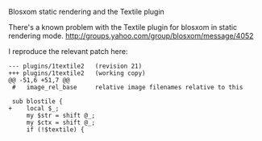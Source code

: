 Blosxom static rendering and the Textile plugin

There's a known problem with the Textile plugin for blosxom in static
rendering mode. <http://groups.yahoo.com/group/blosxom/message/4052>

I reproduce the relevant patch here:

    --- plugins/1textile2   (revision 21)
    +++ plugins/1textile2   (working copy)
    @@ -51,6 +51,7 @@
     #   image_rel_base     relative image filenames relative to this

     sub blostile {
    +    local $_;
         my $str = shift @_;
         my $ctx = shift @_;
         if (!$textile) {
